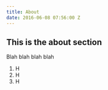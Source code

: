 ```yaml
---
title: About
date: 2016-06-08 07:56:00 Z
---
```


## This is the  about section
Blah blah blah blah

1. H
2. H
3. H

